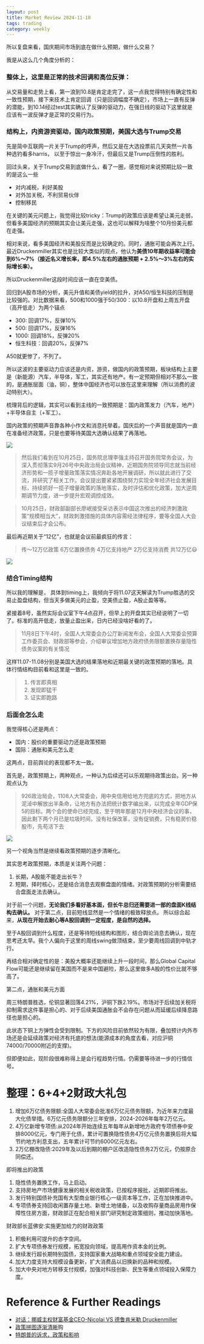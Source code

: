 ```yaml
---
layout: post
title: Market Review 2024-11-10
tags: trading
category: weekly
---
```


所以复盘来看，国庆期间市场到底在做什么预期，做什么交易？

我是从这么几个角度分析的：

### 整体上，这里是正常的**技术回调和高位反弹**：

从交易量和走势上看，第一浪到10.8是肯定走完了，这一点我觉得特别有确定性和一致性预期，接下来技术上肯定回调（只是回调幅度不确定），市场上一直有反弹的潜能，到10.14经过test其实确认了反弹的驱动力，在强日线的驱动下这里就是应该有一波反弹才是正常的交易行为。

### 结构上，内资游资驱动，国内政策预期，美国大选与Trump交易

先是简中互联网一片关于Trump的呼声，然后又是在大选投票前几天突然一片各种选钓看多harris，
以至于惊出一身冷汗，但最后又是Trump压倒性的胜利。

回过头来，关于Trump交易到底做什么，看了一圈，感觉相对来说预期比较一致的是这么一些

* 对内减税，利好美股
* 对外加关税，不利贸易伙伴
* 控制移民

在关键的美元问题上，我觉得比较tricky：Trump的政策应该是希望让美元走弱，但看多美国经济的预期其实会让美元走强，这也可以解释为啥整个10月份美元都在走强。

相对来说，看多美国经济和美股反而是比较确定的。同时，通胀可能会再次上行。最近Druckenmiller其实也是比较大类似的观点，他认为**美债10年期收益率可能会到6%～7%（接近名义增长率，即4.5%左右的通胀预期 + 2.5%～3%左右的实际增长率）。**

所以Druckenmiller这段时间应该一直在空美债。

回归到A股市场的分析，美元升值和美债yield的拉升，对A50/恒生科技的压制是比较强的。对比数据来看，500和1000强于50/300：以10.8开盘和上周五开盘（高开低走）为两个锚点

* 300: 回调17%，反弹10%
* 500: 回调17%，反弹16%
* 1000: 回调18%，反弹20%
* 恒生科技：回调20%，反弹7%

A50就更惨了，不列了。

所以这波的主要驱动力应该还是内资，游资，做国内的政策预期，板块结构上主要是（新能源）汽车，半导体，军工，其实还有地产。有一定预期但相对不那么一致的，是通胀层面（油，铜），整体中国经济也可以放在这里来理解（所以消费的波动特别大）。

梳理背后的逻辑，其实可以看到主线的一致预期是：国内政策发力（汽车，地产）+半导体自主（+军工）。

国内政策的预期声音靠各种小作文和消息托举着。国庆后的一个声音就是国内一直在准备经济政策，只是也要等待美国大选确认结果了再落地。

![](https://crsando.github.io/images/2024-11-10/Gbl5d8LbMAE-32I.jfif)

> 然后我们看到在10月25日，国务院总理李强主持召开国务院常务会议，为深入贯彻落实9月26号中央政治局会议精神，近期国务院领导同志就当前经济形势和一揽子增量政策落实情况奔赴各地开展调研，所以就此进行了交流，并研究了相关工作。会议提出要紧紧围绕努力实现全年经济社会发展目标，持续抓好一揽子增量政策的落地落实，及时评估和优化政策，加大逆周期调节力度，进一步提升宏观调控成效。

> 10月25日，财政部副部长廖岷接受采访表示中国这次推出的经济刺激政策“规模相当大”，财政刺激措施的具体内容需经法律程序，要等全国人大会议结束后才会公布。

最后再近期关于“12亿”，也就是会议前最疯狂的传言：

> 传～12万亿政策
> 6万亿置换债务
> 4万亿支持地产
> 2万亿支持消费
> 共12万亿😃

![](https://crsando.github.io/images/2024-11-10/Gb0_tgkaAAA8DmA.jfif)

### 结合Timing结构

所以我的理解是， 具体到timing上，我倾向于将11.07这天解读为Trump胜选的交易止盈盘结构，但当天多做美元的止盈，空美债止盈，A股止盈等等。

紧接着8号，虽然实际会议室下午4点召开，但早上的开盘其实已经说明了一切了。标准的高开低走，放量止盈出来，日内已经没啥好看的了。

> 11⽉8⽇下午4时，全国⼈⼤常委会办公厅新闻发布会，全国⼈⼤常委会预算⼯作委员会、财政部等参会，介绍审议增加地⽅政府债务限额置换存量隐性债务议案的有关情况

这样11.07-11.08分别是美国大选的结果落地和近期最关键的政策预期的落地。具体行情结构目前看和这里是一致的。

> 1. 传言即真相
> 2. 发现即猛干
> 3. 证实即跑路

### 后面会怎么走

我觉得核心还是两点：

* 国内：股价的重要驱动力还是政策预期
* 国际：通胀和美元怎么走

这两点，目前舆论的表现都不太一致。

首先是，政策预期上，两种观点，一种认为后续还可以乐观期待政策出台。另一种观点认为

> 926政治局会，1108人大常委会，用中央信用给地方兜底的方式，把地方从泥淖中解放出半条命，让地方有办法把统计数字编出来，以完成全年GDP保5的目标。两个会的使命已经完成，至于明年那是12月中央经济会议的事，因此剩下两个月已是垃圾时间，没有社保改革，没有促销费，只有稳房价稳股市，先苟活下去

![](https://crsando.github.io/images/2024-11-10/Gb27aoia0AAY5Oi.jfif)

另一个视角当然是继续看政策预期的逐步清晰化。

其实思考政策预期，本质是关注两个问题：

1. 长期，A股能不能走出长牛？
2. 短期，择时核心，还是结合消息去观察盘面的情绪。对政策预期的分析需要结合盘面走法去确认。

对于前一个问题，**无论我们多看好基本面，但长牛总归还需要进一部的盘面K线结构去确认。** 对于第二点，目前短线显然是一个情绪的极致释放点。 所以综合起来，**从现在开始去耐心等A股回调到一定程度，是自然的选择。**

至于A股回调到什么程度，还是等待短线结构和图形，结合舆论消息去确认，现在思考还太早。我个人偏向于这里的周线swing做顶结束，至少要周线回调到中轨才行。

再结合相对确定性的是：美股大概率还能继续上升一段时间，那么Global Capital Flow可能还是继续留在美国而不是来中国避险，那么这里做多A股的性价比就不够高了。

第二点，通胀和美元方面

周三特朗普胜选，伦铜显著回落4.21%，沪铜下跌2.19%。市场对于后续加关税将抑制需求这件事是担心的、对于后续美国通胀会不会存在问题从而延缓后续降息路径也是担心的。

此状态下铜上方弹性会受到限制。下方的风险目前依然较为有限，叠加预计内外市场还是会延续政策对经济有托底的想法(能源成本的角度去看，对应沪铜74000/70000附近的支撑)。

但即便如此，现阶段很难称得上是会行程趋势行情。仍需要等待进一步的行情信号。

# 整理：6+4+2财政大礼包

1. 增加6万亿债务限额:全国人大常委会批准6万亿元债务限额，为近年来力度最大化债举措。6万亿元债务限额分三年安排，2024-2026年每年2万亿元。
2. 4万亿新增专项债:从2024年开始连续五年每年从新增地方政府专项债券中安排8000亿元，专门用于化债，累计可置换隐性债务4万亿元债务置换后将大幅节约地方利息支出，五年累计可节约6000亿元左右。
3. 2万亿棚改隐债:2029年及以后到期的棚户区改造隐性债务2万亿元，仍按原合同偿还。

即将推出的政策
1. 隐性债务置换工作，马上启动。
2. 支持房地产市场健康发展的相关税收政策，已按程序报批，近期即将推出。
3. 发行特别国债补充国有大型商业银行核心一级资本等工作，正在加快推进中。
4. 专项债券支持回收闲置存量土地、新增土地储备，以及收购存量商品房用作保障性住房方面，财政部正在配合相关部门研究制定政策细则，推动加快落地。

财政部长蓝佛安:实施更加给力的财政政策
1. 积极利用可提升的赤字空间。
2. 扩大专项债券发行规模，拓宽投向领域，提高用作资本金的比例。
3. 继续发行超长期特别国债，支持国家重大战略和重点领域安全能力建设。
4. 加大力度支持大规模设备更新，扩大消费品以旧换新的品种和规模。
5. 加大中央对地方转移支付规模，加强对科技创新、民生等重点领域投入保障力度。

# Reference & Further Readings

* [对话：挪威主权财富基金CEO-Nicolai VS 德鲁肯米勒 Druckenmiller](https://mp.weixin.qq.com/s/Tm5jlBJuz3sMOuU3fppC0A)
* [政策拼图逐渐清晰](https://mp.weixin.qq.com/s/vIcTuXlJQj5oNJjL3xKe_A)购
* [特朗普的诉求，政策和影响](https://mp.weixin.qq.com/s/C2gIetBkwACkIiNARtjKWg)